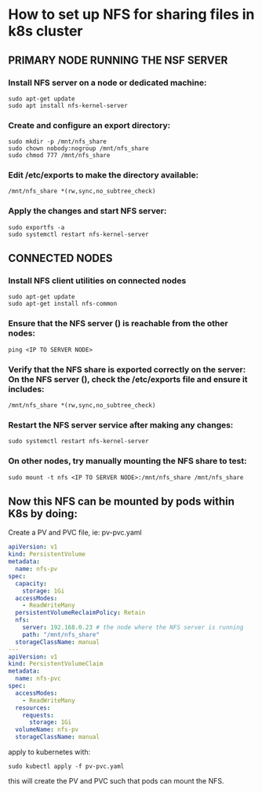# How to set up NFS for sharing files in k8s cluster

## PRIMARY NODE RUNNING THE NSF SERVER

### Install NFS server on a node or dedicated machine:

```
sudo apt-get update
sudo apt install nfs-kernel-server
```

### Create and configure an export directory:

```
sudo mkdir -p /mnt/nfs_share
sudo chown nobody:nogroup /mnt/nfs_share
sudo chmod 777 /mnt/nfs_share
```

### Edit /etc/exports to make the directory available:

```
/mnt/nfs_share *(rw,sync,no_subtree_check)
```

### Apply the changes and start NFS server:
```
sudo exportfs -a
sudo systemctl restart nfs-kernel-server
```

## CONNECTED NODES 

### Install NFS client utilities on connected nodes

```
sudo apt-get update
sudo apt-get install nfs-common
```

### Ensure that the NFS server (<IP TO SERVER NODE>) is reachable from the other nodes:
```
ping <IP TO SERVER NODE>
```

### Verify that the NFS share is exported correctly on the server: On the NFS server (<IP TO SERVER NODE>), check the /etc/exports file and ensure it includes:

```
/mnt/nfs_share *(rw,sync,no_subtree_check)
```

### Restart the NFS server service after making any changes:

```
sudo systemctl restart nfs-kernel-server
```

### On other nodes, try manually mounting the NFS share to test:

```
sudo mount -t nfs <IP TO SERVER NODE>:/mnt/nfs_share /mnt/nfs_share
```

## Now this NFS can be mounted by pods within K8s by doing:

Create a PV and PVC file, ie: pv-pvc.yaml

```yaml
apiVersion: v1
kind: PersistentVolume
metadata:
  name: nfs-pv
spec:
  capacity:
    storage: 1Gi
  accessModes:
    - ReadWriteMany
  persistentVolumeReclaimPolicy: Retain
  nfs:
    server: 192.168.0.23 # the node where the NFS server is running
    path: "/mnt/nfs_share"
  storageClassName: manual
---
apiVersion: v1
kind: PersistentVolumeClaim
metadata:
  name: nfs-pvc
spec:
  accessModes:
    - ReadWriteMany
  resources:
    requests:
      storage: 1Gi
  volumeName: nfs-pv
  storageClassName: manual
```

apply to kubernetes with:

```
sudo kubectl apply -f pv-pvc.yaml
```

this will create the PV and PVC such that pods can mount the NFS.

